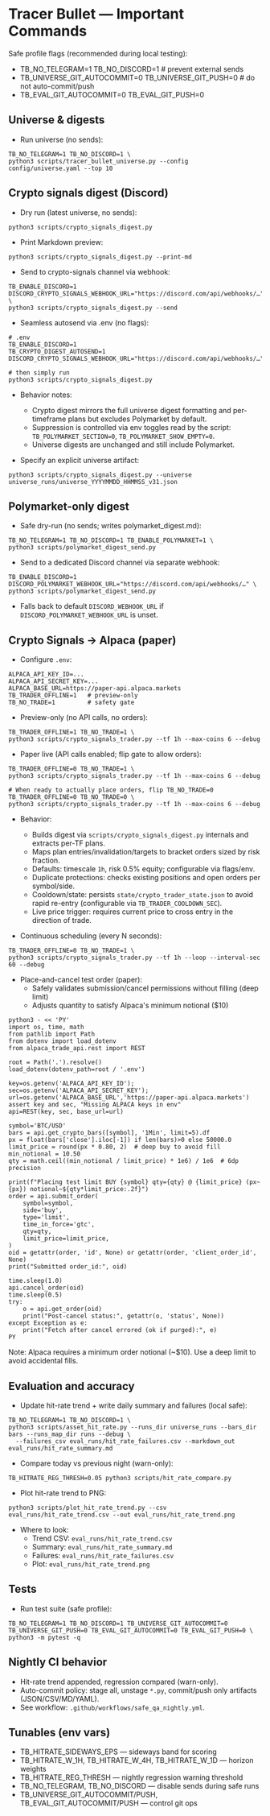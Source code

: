 # Tracer Bullet — Important Commands

Safe profile flags (recommended during local testing):
- TB_NO_TELEGRAM=1 TB_NO_DISCORD=1  # prevent external sends
- TB_UNIVERSE_GIT_AUTOCOMMIT=0 TB_UNIVERSE_GIT_PUSH=0  # do not auto-commit/push
- TB_EVAL_GIT_AUTOCOMMIT=0 TB_EVAL_GIT_PUSH=0

## Universe & digests
- Run universe (no sends):
```
TB_NO_TELEGRAM=1 TB_NO_DISCORD=1 \
python3 scripts/tracer_bullet_universe.py --config config/universe.yaml --top 10
```

## Crypto signals digest (Discord)
- Dry run (latest universe, no sends):
```
python3 scripts/crypto_signals_digest.py
```

- Print Markdown preview:
```
python3 scripts/crypto_signals_digest.py --print-md
```

- Send to crypto-signals channel via webhook:
```
TB_ENABLE_DISCORD=1 DISCORD_CRYPTO_SIGNALS_WEBHOOK_URL="https://discord.com/api/webhooks/…" \
python3 scripts/crypto_signals_digest.py --send
```

- Seamless autosend via .env (no flags):
```
# .env
TB_ENABLE_DISCORD=1
TB_CRYPTO_DIGEST_AUTOSEND=1
DISCORD_CRYPTO_SIGNALS_WEBHOOK_URL="https://discord.com/api/webhooks/…"

# then simply run
python3 scripts/crypto_signals_digest.py
```

- Behavior notes:
  - Crypto digest mirrors the full universe digest formatting and per-timeframe plans but excludes Polymarket by default.
  - Suppression is controlled via env toggles read by the script: `TB_POLYMARKET_SECTION=0`, `TB_POLYMARKET_SHOW_EMPTY=0`.
  - Universe digests are unchanged and still include Polymarket.

- Specify an explicit universe artifact:
```
python3 scripts/crypto_signals_digest.py --universe universe_runs/universe_YYYYMMDD_HHMMSS_v31.json
```

## Polymarket-only digest
- Safe dry-run (no sends; writes polymarket_digest.md):
```
TB_NO_TELEGRAM=1 TB_NO_DISCORD=1 TB_ENABLE_POLYMARKET=1 \
python3 scripts/polymarket_digest_send.py
```

- Send to a dedicated Discord channel via separate webhook:
```
TB_ENABLE_DISCORD=1 DISCORD_POLYMARKET_WEBHOOK_URL="https://discord.com/api/webhooks/…" \
python3 scripts/polymarket_digest_send.py
```

- Falls back to default `DISCORD_WEBHOOK_URL` if `DISCORD_POLYMARKET_WEBHOOK_URL` is unset.

## Crypto Signals → Alpaca (paper)
- Configure `.env`:
```
ALPACA_API_KEY_ID=...
ALPACA_API_SECRET_KEY=...
ALPACA_BASE_URL=https://paper-api.alpaca.markets
TB_TRADER_OFFLINE=1   # preview-only
TB_NO_TRADE=1         # safety gate
```

- Preview-only (no API calls, no orders):
```
TB_TRADER_OFFLINE=1 TB_NO_TRADE=1 \
python3 scripts/crypto_signals_trader.py --tf 1h --max-coins 6 --debug
```

- Paper live (API calls enabled; flip gate to allow orders):
```
TB_TRADER_OFFLINE=0 TB_NO_TRADE=1 \
python3 scripts/crypto_signals_trader.py --tf 1h --max-coins 6 --debug

# When ready to actually place orders, flip TB_NO_TRADE=0
TB_TRADER_OFFLINE=0 TB_NO_TRADE=0 \
python3 scripts/crypto_signals_trader.py --tf 1h --max-coins 6 --debug
```

- Behavior:
  - Builds digest via `scripts/crypto_signals_digest.py` internals and extracts per-TF plans.
  - Maps plan entries/invalidation/targets to bracket orders sized by risk fraction.
  - Defaults: timescale `1h`, risk 0.5% equity; configurable via flags/env.
  - Duplicate protections: checks existing positions and open orders per symbol/side.
  - Cooldown/state: persists `state/crypto_trader_state.json` to avoid rapid re-entry (configurable via `TB_TRADER_COOLDOWN_SEC`).
  - Live price trigger: requires current price to cross entry in the direction of trade.

- Continuous scheduling (every N seconds):
```
TB_TRADER_OFFLINE=0 TB_NO_TRADE=1 \
python3 scripts/crypto_signals_trader.py --tf 1h --loop --interval-sec 60 --debug
```

- Place-and-cancel test order (paper):
  - Safely validates submission/cancel permissions without filling (deep limit)
  - Adjusts quantity to satisfy Alpaca's minimum notional ($10)
```
python3 - << 'PY'
import os, time, math
from pathlib import Path
from dotenv import load_dotenv
from alpaca_trade_api.rest import REST

root = Path('.').resolve()
load_dotenv(dotenv_path=root / '.env')

key=os.getenv('ALPACA_API_KEY_ID'); sec=os.getenv('ALPACA_API_SECRET_KEY'); url=os.getenv('ALPACA_BASE_URL','https://paper-api.alpaca.markets')
assert key and sec, "Missing ALPACA keys in env"
api=REST(key, sec, base_url=url)

symbol='BTC/USD'
bars = api.get_crypto_bars([symbol], '1Min', limit=5).df
px = float(bars['close'].iloc[-1]) if len(bars)>0 else 50000.0
limit_price = round(px * 0.80, 2)  # deep buy to avoid fill
min_notional = 10.50
qty = math.ceil((min_notional / limit_price) * 1e6) / 1e6  # 6dp precision

print(f"Placing test limit BUY {symbol} qty={qty} @ {limit_price} (px~{px}) notional~${qty*limit_price:.2f}")
order = api.submit_order(
    symbol=symbol,
    side='buy',
    type='limit',
    time_in_force='gtc',
    qty=qty,
    limit_price=limit_price,
)
oid = getattr(order, 'id', None) or getattr(order, 'client_order_id', None)
print("Submitted order_id:", oid)

time.sleep(1.0)
api.cancel_order(oid)
time.sleep(0.5)
try:
    o = api.get_order(oid)
    print("Post-cancel status:", getattr(o, 'status', None))
except Exception as e:
    print("Fetch after cancel errored (ok if purged):", e)
PY
```

Note: Alpaca requires a minimum order notional (~$10). Use a deep limit to avoid accidental fills.

## Evaluation and accuracy
- Update hit-rate trend + write daily summary and failures (local safe):
```
TB_NO_TELEGRAM=1 TB_NO_DISCORD=1 \
python3 scripts/asset_hit_rate.py --runs_dir universe_runs --bars_dir bars --runs_map_dir runs --debug \
  --failures_csv eval_runs/hit_rate_failures.csv --markdown_out eval_runs/hit_rate_summary.md
```

- Compare today vs previous night (warn-only):
```
TB_HITRATE_REG_THRESH=0.05 python3 scripts/hit_rate_compare.py
```

- Plot hit-rate trend to PNG:
```
python3 scripts/plot_hit_rate_trend.py --csv eval_runs/hit_rate_trend.csv --out eval_runs/hit_rate_trend.png
```

- Where to look:
  - Trend CSV: `eval_runs/hit_rate_trend.csv`
  - Summary: `eval_runs/hit_rate_summary.md`
  - Failures: `eval_runs/hit_rate_failures.csv`
  - Plot: `eval_runs/hit_rate_trend.png`

## Tests
- Run test suite (safe profile):
```
TB_NO_TELEGRAM=1 TB_NO_DISCORD=1 TB_UNIVERSE_GIT_AUTOCOMMIT=0 TB_UNIVERSE_GIT_PUSH=0 TB_EVAL_GIT_AUTOCOMMIT=0 TB_EVAL_GIT_PUSH=0 \
python3 -m pytest -q
```

## Nightly CI behavior
- Hit-rate trend appended, regression compared (warn-only).
- Auto-commit policy: stage all, unstage `*.py`, commit/push only artifacts (JSON/CSV/MD/YAML).
- See workflow: `.github/workflows/safe_qa_nightly.yml`.

## Tunables (env vars)
- TB_HITRATE_SIDEWAYS_EPS — sideways band for scoring
- TB_HITRATE_W_1H, TB_HITRATE_W_4H, TB_HITRATE_W_1D — horizon weights
- TB_HITRATE_REG_THRESH — nightly regression warning threshold
- TB_NO_TELEGRAM, TB_NO_DISCORD — disable sends during safe runs
- TB_UNIVERSE_GIT_AUTOCOMMIT/PUSH, TB_EVAL_GIT_AUTOCOMMIT/PUSH — control git ops

